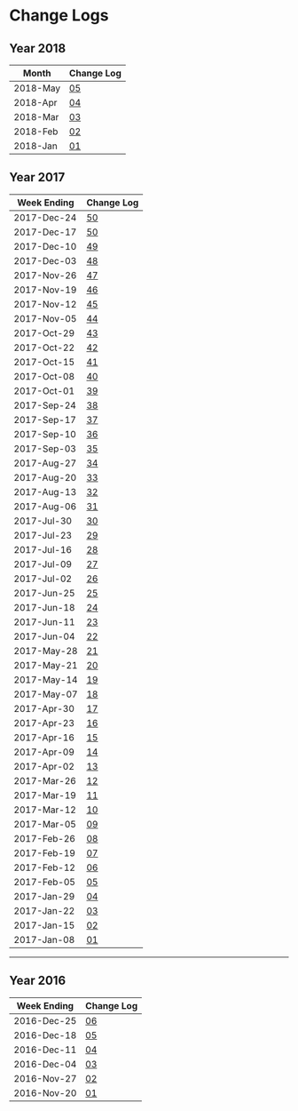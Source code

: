 # Change Logs

## Year 2018

| **Month** | **Change Log** |
|---|---|
|2018-May | [05](2018_05/README.md)
|2018-Apr | [04](2018_04/README.md) |
|2018-Mar | [03](2018_03/README.md) |
|2018-Feb | [02](2018_02/README.md) |
|2018-Jan | [01](2018_01/README.md) |

## Year 2017

| **Week Ending** | **Change Log** |
|---|---|
|2017-Dec-24 | [50](2017_51/README.md) |
|2017-Dec-17 | [50](2017_50/README.md) |
|2017-Dec-10 | [49](2017_49/README.md) |
|2017-Dec-03 | [48](2017_48/README.md) |
|2017-Nov-26 | [47](2017_47/README.md) |
|2017-Nov-19 | [46](2017_46/README.md) |
|2017-Nov-12 | [45](2017_45/README.md) |
|2017-Nov-05 | [44](2017_44/README.md) |
|2017-Oct-29 | [43](2017_43/README.md) |
|2017-Oct-22 | [42](2017_42/README.md) |
|2017-Oct-15 | [41](2017_41/README.md) |
|2017-Oct-08 | [40](2017_40/README.md) |
|2017-Oct-01 | [39](2017_39/README.md) |
|2017-Sep-24 | [38](2017_38/README.md) |
|2017-Sep-17 | [37](2017_37/README.md) |
|2017-Sep-10 | [36](2017_36/README.md) |
|2017-Sep-03 | [35](2017_35/README.md) |
|2017-Aug-27 | [34](2017_34/README.md) |
|2017-Aug-20 | [33](2017_33/README.md) |
|2017-Aug-13 | [32](2017_32/README.md) |
|2017-Aug-06 | [31](2017_31/README.md) |
|2017-Jul-30 | [30](2017_30/README.md) |
|2017-Jul-23 | [29](2017_29/README.md) |
|2017-Jul-16 | [28](2017_28/README.md) |
|2017-Jul-09 | [27](2017_27/README.md) |
|2017-Jul-02 | [26](2017_26/README.md) |
|2017-Jun-25 | [25](2017_25/README.md) |
|2017-Jun-18 | [24](2017_24/README.md) |
|2017-Jun-11 | [23](2017_23/README.md) |
|2017-Jun-04 | [22](2017_22/README.md) |
|2017-May-28 | [21](2017_21/README.md) |
|2017-May-21 | [20](2017_20/README.md) |
|2017-May-14 | [19](2017_19/README.md) |
|2017-May-07 | [18](2017_18/README.md) |
|2017-Apr-30 | [17](2017_17/README.md) |
|2017-Apr-23 | [16](2017_16/README.md) |
|2017-Apr-16 | [15](2017_15/README.md) |
|2017-Apr-09 | [14](2017_14/README.md) |
|2017-Apr-02 | [13](2017_13/README.md) |
|2017-Mar-26 | [12](2017_12/README.md) |
|2017-Mar-19 | [11](2017_11/README.md) |
|2017-Mar-12 | [10](2017_10/README.md) |
|2017-Mar-05 | [09](2017_09/README.md) |
|2017-Feb-26 | [08](2017_08/README.md) |
|2017-Feb-19 | [07](2017_07/README.md) |
|2017-Feb-12 | [06](2017_06/README.md) |
|2017-Feb-05 | [05](2017_05/README.md) |
|2017-Jan-29 | [04](2017_04/README.md) |
|2017-Jan-22 | [03](2017_03/README.md) |
|2017-Jan-15 | [02](2017_02/README.md) |
|2017-Jan-08 | [01](2017_01/README.md) |

---

## Year 2016

| **Week Ending** | **Change Log** |
|---|---|
|2016-Dec-25 | [06](2016_06/README.md) |
|2016-Dec-18 | [05](2016_05/README.md) |
|2016-Dec-11 | [04](2016_04/README.md) |
|2016-Dec-04 | [03](2016_03/README.md) |
|2016-Nov-27 | [02](2016_02/README.md) |
|2016-Nov-20 | [01](2016_01/README.md) |
